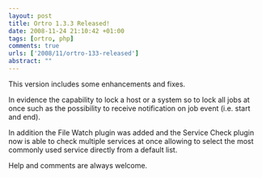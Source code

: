 ```yaml
--- 
layout: post
title: Ortro 1.3.3 Released!
date: 2008-11-24 21:10:42 +01:00
tags: [ortro, php]
comments: true
urls: ['2008/11/ortro-133-released']
abstract: ""
---
```

This version includes some enhancements and fixes.

In evidence the capability to lock a host or a system so to lock all jobs at once such as the possibility to receive notification on job event (i.e. start and end).

In addition the File Watch plugin was added and the Service Check plugin now is able to check multiple services at once allowing to select the most commonly used service directly from a default list.

Help and comments are always welcome.
